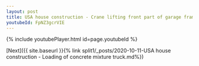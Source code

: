 ```yaml
---
layout: post
title: USA house construction - Crane lifting front part of garage frame whatsapp status
youtubeId: FpNZ3gcrVIE
---
```


{% include youtubePlayer.html id=page.youtubeId %}

[Next]({{ site.baseurl }}{% link split1/_posts/2020-10-11-USA house construction - Loading of concrete mixture truck.md%})
